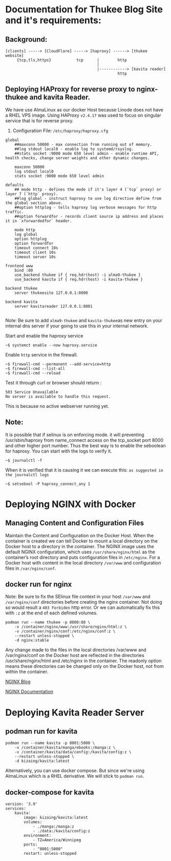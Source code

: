 # Documentation for Thukee Blog Site and it's requirements:
## Background:
```
[clients] -----> [CloudFlare] -----> [haproxy] ------> [thukee website]
     {tcp,tls,https}           tcp      |        http
                                        |         
                                        |------------> [kavita reader]
                                                 http
```



## Deploying HAProxy for reverse proxy to nginx-thukee and kavita Reader.
We have use AlmaLinux as our docker Host because Linode does not have a RHEL VPS image.
Using HAProxy `v2.4.17` was used to focus on singular service that is for reverse proxy.
1. Configuration File: `/etc/haproxy/haproxy.cfg`
```
global
    ##maxconn 50000 - max connection from running out of memory.
    ##log stdout local0 - enable log to systemd/rsyslog.
    ##stats socket :9000 mode 650 level admin - enable runtime API, health checks, change server weights and other dynamic changes. 
    
    maxconn 50000
    log stdout local0
    stats socket :9000 mode 650 level admin

defaults
    ## mode http - defines the mode if it's layer 4 (`tcp` proxy) or layer 7 (`http` proxy).
    ##log global - instruct haproxy to use log directive define from the global section above.
    ##option httplog - tells haproxy log verbose messages for http traffic.
    ##option forwardfor - records client source ip address and places it in `xforwardedfor` header.

    mode http
    log global
    option httplog
    option forwardfor
    timeout connect 10s
    timeout client 10s
    timeout server 10s

frontend www
    bind :80
    use_backend thukee if { req.hdr(host) -i alma9-thukee }
    use_backend kavita if { req.hdr(host) -i kavita-thukee }

backend thukee
    server thukeesite 127.0.0.1:8000

backend kavita
    server kavitareader 127.0.0.1:8001
    
```
Note: Be sure to add `alma9-thukee` and `kavita-thukee`as new entry on your internal dns server if your going to use this in your internal network.

Start and enable the haproxy service
```
~$ systemct enable --now haproxy.service
```
Enable `http` service in the firewall.
```
~$ firewall-cmd --permanent --add-service=http
~$ firewall-cmd --list-all
~$ firewall-cmd --reload
```
Test it through curl or browser should return :
```
503 Service Unavailable
No server is available to handle this request.
```
This is because no active webserver running yet.

## Note:
It is possible that if selinux is on enforcing mode. it will preventing /usr/sbin/haproxy from name_connect access on the tcp_socket port 8000 and other higher port number. Thus the best way is to enable the seboolean for haproxy. You can start with the logs to verify it.
```
~$ journalctl -f
```
When it is verified that it is causing it we can execute this:
`as suggested in the journalctl logs`
```
~$ setsebool -P haproxy_connect_any 1
```


# Deploying NGINX with Docker

## Managing Content and Configuration Files
Maintain the Content and Configuration on the Docker Host. When the container is created we can tell Docker to mount a local directory on the Docker host to a directory in the container. The NGINX image uses the default NGINX configuration, which uses `/usr/share/nginx/html` as the container’s root directory and puts configuration files in `/etc/nginx`. For a Docker host with content in the local directory `/var/www` and configuration files in `/var/nginx/conf`.

## docker run for nginx
Note: Be sure to fix the SElinux file context in your host `/var/www` and `/var/nginx/conf` directories before creating the nginx container. Not doing so would result a `403 Forbiden` http error. Or we can automatically fix this with `:z` at the end of each defined volumes.
```
podman run --name thukee -p 8000:80 \
    -v /container/nginx/www:/usr/share/nginx/html:z \
    -v /container/nginx/conf:/etc/nginx/conf:z \
    --restart unless-stopped \
    -d nginx:stable
```
 Any change made to the files in the local directories /var/www and /var/nginx/conf on the Docker host are reflected in the directories /usr/share/nginx/html and /etc/nginx in the container. The readonly option means these directories can be changed only on the Docker host, not from within the container.

[NGINX Blog](https://www.nginx.com/blog/deploying-nginx-nginx-plus-docker/?fbclid=IwAR3HxLLX5Vm2D1mB9NIoAP-Pwovj25FZoAn8DQRJGoonKnjVasYTfPOuV6k)

[NGINX Documentation](https://www.haproxy.com/documentation/hapee/latest/configuration/config-sections/backend/)


# Deploying Kavita Reader Server

## podman run for kavita
```
podman run --name kavita -p 8001:5000 \
    -v /container/kavita/manga/ebooks:/manga:z \
    -v /container/kavita/data/config:/kavita/config:z \
    --restart unless-stopped \
    -d kizaing/kavita:latest
```
Alternatively, you can use docker compose. But since we're using AlmaLinux which is a RHEL derivative. We will stick to `podman run`.

## docker-compose for kavita
```
version: '3.9'
services:
    kavita:
        image: kizaing/kavita:latest
        volumes:
            - ./manga:/manga:z
            - ./data:/kavita/config:z
        environment:
            - TZ=America/Winnipeg
        ports:
            - "8001:5000"
        restart: unless-stopped
```